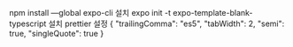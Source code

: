 npm install —global expo-cli 설치
expo init -t expo-template-blank-typescript 설치
prettier 설정
{
  "trailingComma": "es5",
  "tabWidth": 2,
  "semi": true,
  "singleQuote": true
}

